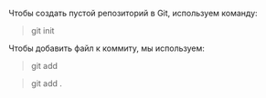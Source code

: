 Чтобы создать пустой репозиторий в Git, используем команду:
>git init

Чтобы добавить файл к коммиту, мы используем:
>git add

>git add .

